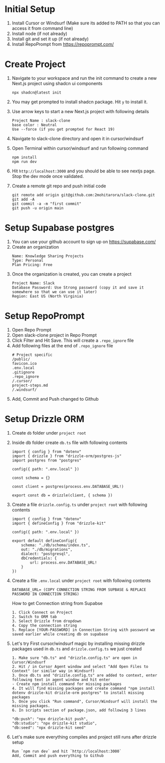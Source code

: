 # Initial Setup

1. Install Cursor or Windsurf (Make sure its added to PATH so that you can access it from command line)
2. Install node (if not already)
3. Install git and set it up (if not already)
4. Install RepoPrompt from https://repoprompt.com/ 

# Create Project

1. Navigate to your workspace and run the init command to create a new Next.js project using shadcn ui components 

    ```npx shadcn@latest init```

2. You may get prompted to install shadcn package. Hit `y` to install it.

3. Use arrow keys to start a new Next.js project with following details
    ```
    Project Name : slack-clone 
    base color : Neutral
    Use --force (if you get prompted for React 19)
    ```

4. Navigate to slack-clone directory and open it in cursor/windsurf

5. Open Terminal within cursor/windsurf and run following command

    ```
    npm install 
    npm run dev
    ```
6. Hit `http://localhost:3000` and you should be able to see nextjs page. Stop the dev mode once validated.

7. Create a remote git repo and push initial code

    ```
    git remote add origin git@github.com:2mohitarora/slack-clone.git
    git add -A
    git commit -a -m "first commit"
    git push -u origin main
    ```
# Setup Supabase postgres

1. You can use your github account to sign up on https://supabase.com/
2. Create an organization
    ```
    Name: Knowledge Sharing Projects
    Type: Personal
    Plan Pricing: Free
    ```
3. Once the organization is created, you can create a project
    ```
    Project Name: Slack
    Database Password: Use Strong password (copy it and save it somewhere so that we can use it later)
    Region: East US (North Virginia)
    ```
# Setup RepoPrompt

1. Open Repo Prompt
2. Open slack-clone project in Repo Prompt
3. Click Filter and Hit Save. This will create a `.repo_ignore` file
4. Add following files at the end of `.repo_ignore` file
    ```
    # Project specific
    /public/
    favicon.ico
    .env.local
    .gitignore
    .repo_ignore
    /.cursor/
    project-steps.md
    /.windsurf/
    ```
5. Add, Commit and Push changed to Github

# Setup Drizzle ORM

1. Create `db` folder under `project root`
2. Inside db folder create `db.ts` file with following contents

    ```
    import { config } from "dotenv"
    import { drizzle } from "drizzle-orm/postgres-js"
    import postgres from "postgres"

    config({ path: ".env.local" })

    const schema = {}

    const client = postgres(process.env.DATABASE_URL!)

    export const db = drizzle(client, { schema })
    ```
3. Create a file `drizzle.config.ts` under `project root` with following contents
    ```
    import { config } from "dotenv"
    import { defineConfig } from "drizzle-kit"

    config({ path: ".env.local" })

    export default defineConfig({
        schema: "./db/schema/index.ts",
        out: "./db/migrations",
        dialect: "postgresql",
        dbCredentials: {
            url: process.env.DATABASE_URL!
        }
    })
    ```
4. Create a file `.env.local` under `project root` with following contents
    ```
    DATABASE_URL= (COPY CONNECTION STRING FROM SUPBASE & REPLACE PASSWORD IN CONNECTION STRING)
    ```
    How to get Connection string from Supabse
    ```
    1. Click Connect on Project
    2. Switch to ORM tab
    3. Select Drizzle from dropdown
    4. Copy the connection string
    5. Replace [YOUR-PASSWORD] in Connection String with password we saved earlier while creating db on supabase
    ```
5. Let's try First cursor/windsurf magic by installing missing drizzle packages used in `db.ts` and `drizzle.config.ts` we just created
    ```
    1. Make sure "db.ts" and "drizzle.config.ts" are open in Cursor/Windsurf
    2. Hit / in Cursor Agent window and select "Add Open Files to Context" (or similar way in Windsurf)
    3. Once db.ts and "drizzle.config.ts" are added to context, enter following text in agent window and hit enter
    - Create npm install command for missing packages
    4. It will find missing packages and create command "npm install dotenv drizzle-kit drizzle-orm postgres" to install missing packages
    5. Once you click "Run command", Cursor/Windsurf will install the missing packages.
    6. In scripts section of package.json, add following 3 lines
    
    "db:push": "npx drizzle-kit push",
    "db:studio": "npx drizzle-kit studio",
    "db:seed": "npx drizzle-kit seed"
    ```
6. Let's make sure everything compiles and project still runs after drizzle setup
    ```
    Run `npm run dev` and hit `http://localhost:3000`
    Add, Commit and push everything to Github
    ```